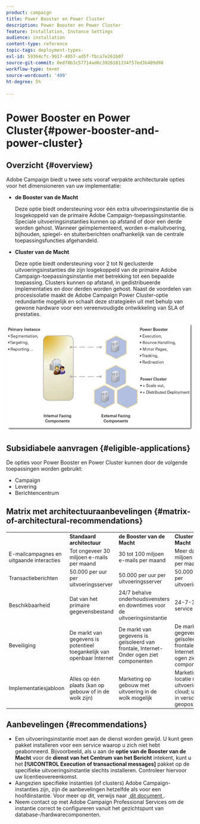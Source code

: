 ```yaml
---
product: campaign
title: Power Booster en Power Cluster
description: Power Booster en Power Cluster
feature: Installation, Instance Settings
audience: installation
content-type: reference
topic-tags: deployment-types-
exl-id: 59364cfc-9917-4057-ad5f-fbca7e261b07
source-git-commit: 0ed70b3c57714ad6c3926181334f57ed3b409d98
workflow-type: tm+mt
source-wordcount: '409'
ht-degree: 5%

---
```


# Power Booster en Power Cluster{#power-booster-and-power-cluster}



## Overzicht {#overview}

Adobe Campaign biedt u twee sets vooraf verpakte architecturale opties voor het dimensioneren van uw implementatie:

* **de Booster van de Macht**

  Deze optie biedt ondersteuning voor één extra uitvoeringsinstantie die is losgekoppeld van de primaire Adobe Campaign-toepassingsinstantie. Speciale uitvoeringsinstanties kunnen op afstand of door een derde worden gehost. Wanneer geïmplementeerd, worden e-mailuitvoering, bijhouden, spiegel- en stuiterberichten onafhankelijk van de centrale toepassingsfuncties afgehandeld.

* **Cluster van de Macht**

  Deze optie biedt ondersteuning voor 2 tot N geclusterde uitvoeringsinstanties die zijn losgekoppeld van de primaire Adobe Campaign-toepassingsinstantie met betrekking tot een bepaalde toepassing. Clusters kunnen op afstand, in gedistribueerde implementaties en door derden worden gehost. Naast de voordelen van procesisolatie maakt de Adobe Campaign Power Cluster-optie redundantie mogelijk en schaalt deze strategieën uit met behulp van gewone hardware voor een vereenvoudigde ontwikkeling van SLA of prestaties.

![](assets/architectural_options_diagram.png)

## Subsidiabele aanvragen {#eligible-applications}

De opties voor Power Booster en Power Cluster kunnen door de volgende toepassingen worden gebruikt:

* Campaign
* Levering
* Berichtencentrum

## Matrix met architectuuraanbevelingen {#matrix-of-architectural-recommendations}

<table> 
 <tbody> 
  <tr> 
   <td> </td> 
   <td> <strong> Standaard architectuur </strong><br /> </td> 
   <td> <strong> de Booster van de Macht </strong><br /> </td> 
   <td> <strong> Cluster van de Macht </strong><br /> </td> 
  </tr> 
  <tr> 
   <td> E-mailcampagnes en uitgaande interacties <br /> </td> 
   <td> Tot ongeveer 30 miljoen e-mails per maand <br /> </td> 
   <td> 30 tot 100 miljoen e-mails per maand <br /> </td> 
   <td> Meer dan 100 miljoen e-mails per maand <br /> </td> 
  </tr> 
  <tr> 
   <td> Transactieberichten <br /> </td> 
   <td> 50.000 per uur per uitvoeringsserver <br /> </td> 
   <td> 50.000 per uur per uitvoeringsserver <br /> </td> 
   <td> 50.000 per uur per uitvoeringsserver <br /> </td> 
  </tr> 
  <tr> 
   <td> Beschikbaarheid <br /> </td> 
   <td> Dat van het primaire gegevensbestand <br /> </td> 
   <td> 24/7 behalve onderhoudsvensters en downtimes voor de uitvoeringsinstantie <br /> </td> 
   <td> 24-7-365 service mogelijk <br /> </td> 
  </tr> 
  <tr> 
   <td> Beveiliging <br /> </td> 
   <td> De markt van gegevens is potentieel toegankelijk van openbaar Internet <br /> </td> 
   <td> De markt van gegevens is geïsoleerd van frontale, Internet-Onder ogen ziet componenten <br /> </td> 
   <td> De markt van gegevens is geïsoleerd van frontale, Internet-Onder ogen ziet componenten <br /> </td> 
  </tr> 
  <tr> 
   <td> Implementatiesjabloon <br /> </td> 
   <td> Alles op één plaats (kan op gebouw of in de wolk zijn) <br /> </td> 
   <td> Marketing op gebouw met uitvoering in de wolk mogelijk <br /> </td> 
   <td> Marketing op locatie met uitvoering in de cloud; uitvoering in verschillende geopos mogelijk <br /> </td> 
  </tr> 
 </tbody> 
</table>

## Aanbevelingen {#recommendations}

* Een uitvoeringsinstantie moet aan de dienst worden gewijd. U kunt geen pakket installeren voor een service waarop u zich niet hebt geabonneerd. Bijvoorbeeld, als u aan de **optie van de Booster van de Macht** voor de **dienst van het Centrum van het Bericht** intekent, kunt u het **[!UICONTROL Execution of transactional messages]** pakket op de specifieke uitvoeringsinstantie slechts installeren. Controleer hiervoor uw licentieovereenkomst.
* Aangezien specifieke instanties (of clusters) Adobe Campaign-instanties zijn, zijn de aanbevelingen hetzelfde als voor een hoofdinstantie. Voor meer op dit, verwijs naar [&#x200B; dit document &#x200B;](../../production/using/foreword.md).
* Neem contact op met Adobe Campaign Professional Services om de instantie correct te configureren vanuit het gezichtspunt van database-/hardwarecomponenten.
